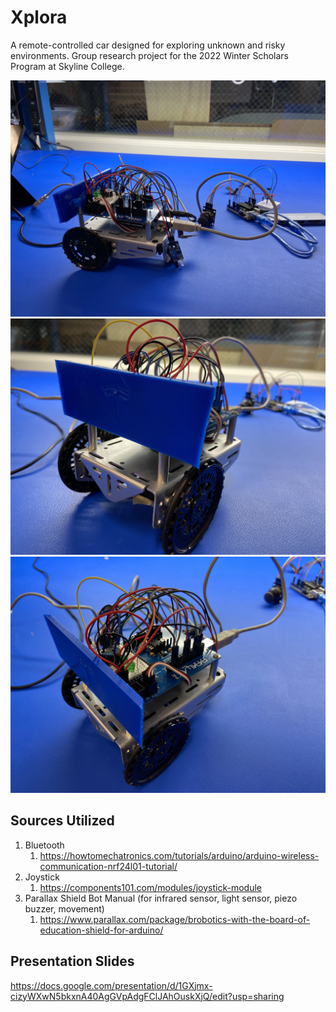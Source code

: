 # Xplora
A remote-controlled car designed for exploring unknown and risky environments. Group research project for the 2022 Winter Scholars Program at Skyline College.

![Xplora_Car](imgs/img3.jpg)
![Xplora_Car_1](imgs/img1.jpg)
![Xplora_Car_2](imgs/img2.jpg)

## Sources Utilized

1. Bluetooth 
   1. https://howtomechatronics.com/tutorials/arduino/arduino-wireless-communication-nrf24l01-tutorial/
2. Joystick 
   1. https://components101.com/modules/joystick-module
3. Parallax Shield Bot Manual (for infrared sensor, light sensor, piezo buzzer, movement)
   1. https://www.parallax.com/package/brobotics-with-the-board-of-education-shield-for-arduino/

## Presentation Slides
https://docs.google.com/presentation/d/1GXjmx-cizyWXwN5bkxnA40AgGVpAdgFClJAhOuskXjQ/edit?usp=sharing